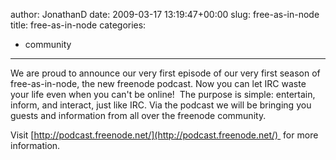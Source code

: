 author: JonathanD
date: 2009-03-17 13:19:47+00:00
slug: free-as-in-node
title: free-as-in-node
categories:
- community
---
We are proud to announce our very first episode of our very first season of free-as-in-node, the new freenode podcast. Now you can let IRC waste your life even when you can't be online!  The purpose is simple: entertain, inform, and interact, just like IRC. Via the podcast we will be bringing you guests and information from all over the freenode community.

Visit [http://podcast.freenode.net/](http://podcast.freenode.net/)  for more information.

